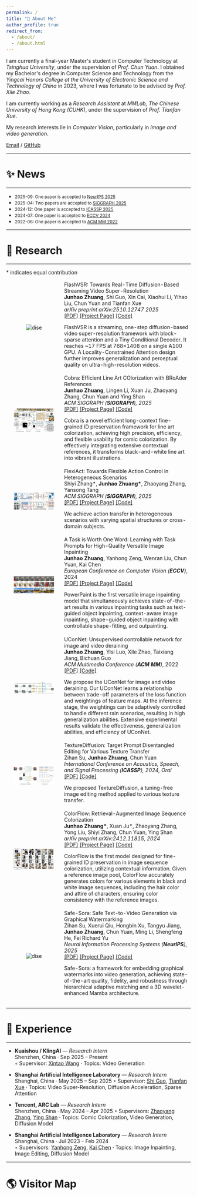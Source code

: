 ```yaml
---
permalink: /
title: "👋 About Me"
author_profile: true
redirect_from: 
  - /about/
  - /about.html
---
```


<style>
  /* 控制 Experience 区块公司 logo 大小和对齐 */
  .exp-logo {
    height: 1.15em;            /* 略大于文字 */
    width: auto;
    vertical-align: -0.2em;    /* 与文字基线对齐微调 */
    margin-right: 6px;
  }
</style>

I am currently a final-year Master's student in Computer Technology at *Tsinghua University*, under the supervision of *Prof. Chun Yuan*. I obtained my Bachelor's degree in Computer Science and Technology from the *Yingcai Honors College at the University of Electronic Science and Technology of China* in 2023, where I was fortunate to be advised by *Prof. Xile Zhao*.  

I am currently working as a *Research Assistant* at *MMLab, The Chinese University of Hong Kong (CUHK)*, under the supervision of *Prof. Tianfan Xue*.

My research interests lie in *Computer Vision*, particularly in *image and video generation*.


[Email](mailto:zhuangjh23@mails.tsinghua.edu.cn) / [GitHub](https://github.com/zhuang2002)

---
# ✨ News
---
* <span style="font-size: smaller;">2025-09: One paper is accepted to [NeurIPS 2025](https://neurips.cc/)</span>
* <span style="font-size: smaller;">2025-04: Two papers are accepted to [SIGGRAPH 2025](https://www.siggraph.org/siggraph-events/conferences/)</span>
* <span style="font-size: smaller;">2024-12: One paper is accepted to [ICASSP 2025](https://2025.ieeeicassp.org/important-dates/)</span>
* <span style="font-size: smaller;">2024-07: One paper is accepted to [ECCV 2024](https://eccv.ecva.net/)</span>
* <span style="font-size: smaller;">2022-06: One paper is accepted to [ACM MM 2022](https://2022.acmmm.org/)</span>

---
# 🔬 Research
---
\* indicates equal contribution
<table style="width:100%;border:0px;border-spacing:0px;border-collapse:separate;margin-right:auto;margin-left:auto;"><tbody>	

<!--FlashVSR-->
<tr>
  <td style="padding:20px;width:30%;max-width:30%" align="center">
    <img style="width:100%;max-width:100%" src="https://zhuang2002.github.io/FlashVSR/flowchart.jpg" alt="dise">
  </td>
  <td width="75%" valign="center">
    <papertitle>FlashVSR: Towards Real-Time Diffusion-Based Streaming Video Super-Resolution</papertitle>
    <br>
    <b>Junhao Zhuang</b>, Shi Guo, Xin Cai, Xiaohui Li, Yihao Liu, Chun Yuan and Tianfan Xue
    <br>
    <em>arXiv preprint arXiv:2510.12747 2025</em>
    <br>
    <a href="https://arxiv.org/abs/2510.12747">[PDF]</a> 
    <a href="https://zhuang2002.github.io/FlashVSR/">[Project Page]</a>
    <a href="https://github.com/OpenImagingLab/FlashVSR">[Code]</a>
    <br>
    <p> FlashVSR is a streaming, one-step diffusion-based video super-resolution framework with block-sparse attention and a Tiny Conditional Decoder. It reaches ~17 FPS at 768×1408 on a single A100 GPU. A Locality-Constrained Attention design further improves generalization and perceptual quality on ultra-high-resolution videos.</p>
  </td>
</tr>	

<!--Cobra-->
<tr>
  <td style="padding:20px;width:30%;max-width:30%" align="center">
    <img style="width:100%;max-width:100%" src="../images/cobra.png" alt="dise">
  </td>
  <td width="75%" valign="center">
    <papertitle>Cobra: Efficient Line Art COlorization with BRoAder References</papertitle>
    <br>
    <b>Junhao Zhuang</b>, Lingen Li, Xuan Ju, Zhaoyang Zhang, Chun Yuan and Ying Shan
    <br>
    <em>ACM SIGGRAPH (<strong>SIGGRAPH</strong>), 2025</em>
    <br>
    <a href="https://arxiv.org/abs/2504.12240">[PDF]</a> 
    <a href="https://zhuang2002.github.io/Cobra/">[Project Page]</a>
    <a href="https://github.com/Zhuang2002/Cobra">[Code]</a>
    <br>
    <p> Cobra is a novel efficient long-context fine-grained ID preservation framework for line art colorization, achieving high precision, efficiency, and flexible usability for comic colorization. By effectively integrating extensive contextual references, it transforms black-and-white line art into vibrant illustrations.</p>
  </td>
</tr>	

<!--FlexiAct-->
<tr>
  <td style="padding:20px;width:30%;max-width:30%" align="center">
    <img style="width:100%;max-width:100%" src="../images/method.jpg" alt="dise">
  </td>
  <td width="75%" valign="center">
    <papertitle>FlexiAct: Towards Flexible Action Control in Heterogeneous Scenarios</papertitle>
    <br>
    Shiyi Zhang*, <b>Junhao Zhuang*</b>, Zhaoyang Zhang, Yansong Tang
    <br>
    <em>ACM SIGGRAPH (<strong>SIGGRAPH</strong>), 2025</em>
    <br>
    <a href="https://arxiv.org/abs/2505.03730">[PDF]</a> 
    <a href="https://shiyi-zh0408.github.io/projectpages/FlexiAct/">[Project Page]</a>
    <a href="https://github.com/shiyi-zh0408/FlexiAct">[Code]</a>
    <br>
    <p> We achieve action transfer in heterogeneous scenarios with varying spatial structures or cross-domain subjects.</p>
  </td>
</tr>	

<!--PowerPaint-->
<tr>
  <td style="padding:20px;width:30%;max-width:30%" align="center">
    <img style="width:100%;max-width:100%" src="../images/ppt.png" alt="dise">
  </td>
  <td width="75%" valign="center">
    <papertitle>A Task is Worth One Word: Learning with Task Prompts for High-Quality Versatile Image Inpainting</papertitle>
    <br>
    <b>Junhao Zhuang</b>, Yanhong Zeng, Wenran Liu, Chun Yuan, Kai Chen
    <br>
    <em>European Conference on Computer Vision (<strong>ECCV</strong>)</em>, 2024
    <br>
    <a href="https://arxiv.org/abs/2312.03594">[PDF]</a>
    <a href="https://powerpaint.github.io/">[Project Page]</a> 
    <a href="https://github.com/open-mmlab/PowerPaint">[Code]</a>
    <br>
    <p> PowerPaint is the first versatile image inpainting model that simultaneously achieves state-of-the-art results in various inpainting tasks such as text-guided object inpainting, context-aware image inpainting, shape-guided object inpainting with controllable shape-fitting, and outpainting.</p>
  </td>
</tr>	

<!--UConNet-->
<tr>
  <td style="padding:20px;width:30%;max-width:30%" align="center">
    <img style="width:100%;max-width:100%" src="../images/uconnet.png" alt="dise">
  </td>
  <td width="75%" valign="center">
    <papertitle>UConNet: Unsupervised controllable network for image and video deraining</papertitle>
    <br>
    <b>Junhao Zhuang</b>, Yisi Luo, Xile Zhao, Taixiang Jiang, Bichuan Guo
    <br>
    <em>ACM Multimedia Conference (<strong>ACM MM</strong>)</em>, 2022
    <br>
    <a href="https://dl.acm.org/doi/10.1145/3503161.3547772">[PDF]</a>
    <a href="https://github.com/zhuang2002/UConNet">[Code]</a> 
    <br>
    <p> We propose the UConNet for image and video deraining. Our UConNet learns a relationship between trade-off parameters of the loss function and weightings of feature maps. At the inference stage, the weightings can be adaptively controlled to handle different rain scenarios, resulting in high generalization abilities. Extensive experimental results validate the effectiveness, generalization abilities, and efficiency of UConNet. </p>
  </td>
</tr>	

<!--TextureDiffusion-->
<tr>
  <td style="padding:20px;width:30%;max-width:30%" align="center">
    <img style="width:100%;max-width:100%" src="../images/icassp.png" alt="dise">
  </td>
  <td width="75%" valign="center">
    <papertitle>TextureDiffusion: Target Prompt Disentangled Editing for Various Texture Transfer</papertitle>
    <br>
    Zihan Su, <b>Junhao Zhuang</b>, Chun Yuan
    <br>
    <em>International Conference on Acoustics, Speech, and Signal Processing (<strong>ICASSP</strong>), 2024, Oral</em>
    <br>
    <a href="https://arxiv.org/pdf/2409.09610">[PDF]</a>
    <a href="https://github.com/THU-CVML/TextureDiffusion">[Code]</a> 
    <br>
    <p> We proposed TextureDiffusion, a tuning-free image editing method applied to various texture transfer. </p>
  </td>
</tr>	

<!--ColorFlow-->
<tr>
  <td style="padding:20px;width:30%;max-width:30%" align="center">
    <img style="width:100%;max-width:100%" src="../images/colorflow.png" alt="dise">
  </td>
  <td width="75%" valign="center">
    <papertitle>ColorFlow: Retrieval-Augmented Image Sequence Colorization</papertitle>
    <br>
    <b>Junhao Zhuang*</b>, Xuan Ju*, Zhaoyang Zhang, Yong Liu, Shiyi Zhang, Chun Yuan, Ying Shan
    <br>
    <em>arXiv preprint arXiv:2412.11815, 2024</em>
    <br>
    <a href="https://arxiv.org/abs/2412.11815">[PDF]</a>
    <a href="https://zhuang2002.github.io/ColorFlow/">[Project Page]</a> 
    <a href="https://github.com/TencentARC/ColorFlow">[Code]</a>
    <br>
    <p> ColorFlow is the first model designed for fine-grained ID preservation in image sequence colorization, utilizing contextual information. Given a reference image pool, ColorFlow accurately generates colors for various elements in black and white image sequences, including the hair color and attire of characters, ensuring color consistency with the reference images.  </p>
  </td>
</tr>	

<!--Safe-Sora-->
<tr>
  <td style="padding:20px;width:30%;max-width:30%" align="center">
    <img style="width:100%;max-width:100%" src="../images/safesora.png" alt="dise">
  </td>
  <td width="75%" valign="center">
    <papertitle>Safe-Sora: Safe Text-to-Video Generation via Graphical Watermarking</papertitle>
    <br>
    Zihan Su, Xuerui Qiu, Hongbin Xu, Tangyu Jiang, <b>Junhao Zhuang</b>, Chun Yuan, Ming Li, Shengfeng He, Fei Richard Yu
    <br>
    <em>Neural Information Processing Systems (<strong>NeurIPS</strong>), 2025</em>
    <br>
    <a href="https://arxiv.org/pdf/2505.12667">[PDF]</a> 
    <a href="https://sugewud.github.io/Safe-Sora-project/">[Project Page]</a>
    <a href="https://github.com/Sugewud/Safe-Sora">[Code]</a>
    <br>
    <p> Safe-Sora: a framework for embedding graphical watermarks into video generation, achieving state-of-the-art quality, fidelity, and robustness through hierarchical adaptive matching and a 3D wavelet-enhanced Mamba architecture.</p>
  </td>
</tr>	

</tbody></table>

---

# 💼 Experience
---

- **Kuaishou / KlingAI** — *Research Intern*  
  Shenzhen, China · Sep 2025 – Present  
  ◦ Supervisor: [Xintao Wang](https://xinntao.github.io/) · Topics: Video Generation

- **Shanghai Artificial Intelligence Laboratory** — *Research Intern*  
  Shanghai, China · May 2025 – Sep 2025
  ◦ Supervisor: [Shi Guo](https://guoshi28.github.io/), [Tianfan Xue](https://tianfan.info/) · Topics: Video Super-Resolution, Diffusion Acceleration, Sparse Attention

- **Tencent, ARC Lab** — *Research Intern*  
  Shenzhen, China · May 2024 – Apr 2025
  ◦ Supervisors: [Zhaoyang Zhang](https://zzyfd.github.io/#/), [Ying Shan](https://scholar.google.com/citations?user=4oXBp9UAAAAJ&hl=en) · Topics: Comic Colorization, Video Generation, Diffusion Model

- **Shanghai Artificial Intelligence Laboratory** — *Research Intern*  
  Shanghai, China · Jul 2023 – Feb 2024  
  ◦ Supervisors: [Yanhong Zeng](https://zengyh1900.github.io/), [Kai Chen](https://scholar.google.com/citations?user=eGD0b7IAAAAJ&hl=en&oi=sra) · Topics: Image Inpainting, Image Editing, Diffusion Model

---

# 🌎 Visitor Map
<div style="display: flex; justify-content: center; margin: 20px 0;">
  <div style="width: 100px; height: 100px;">
    <script type="text/javascript" id="clstr_globe" src="//clustrmaps.com/globe.js?d=YcEGNdlapjfGw9-NBcj1CQW4sNbZoUSTRXAL3tOqhSM"></script>
  </div>
</div>
